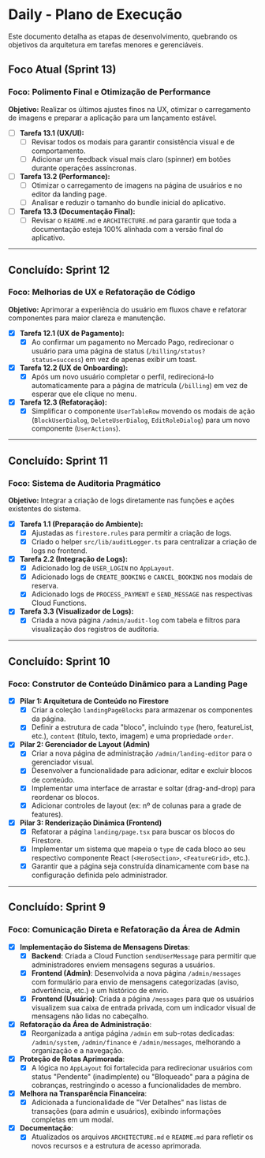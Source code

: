 # Daily - Plano de Execução

Este documento detalha as etapas de desenvolvimento, quebrando os objetivos da arquitetura em tarefas menores e gerenciáveis.

## Foco Atual (Sprint 13)

### Foco: Polimento Final e Otimização de Performance
**Objetivo:** Realizar os últimos ajustes finos na UX, otimizar o carregamento de imagens e preparar a aplicação para um lançamento estável.

- [ ] **Tarefa 13.1 (UX/UI):**
  - [ ] Revisar todos os modais para garantir consistência visual e de comportamento.
  - [ ] Adicionar um feedback visual mais claro (spinner) em botões durante operações assíncronas.
- [ ] **Tarefa 13.2 (Performance):**
  - [ ] Otimizar o carregamento de imagens na página de usuários e no editor da landing page.
  - [ ] Analisar e reduzir o tamanho do bundle inicial do aplicativo.
- [ ] **Tarefa 13.3 (Documentação Final):**
  - [ ] Revisar o `README.md` e `ARCHITECTURE.md` para garantir que toda a documentação esteja 100% alinhada com a versão final do aplicativo.

---

## Concluído: Sprint 12

### Foco: Melhorias de UX e Refatoração de Código
**Objetivo:** Aprimorar a experiência do usuário em fluxos chave e refatorar componentes para maior clareza e manutenção.

- [x] **Tarefa 12.1 (UX de Pagamento):**
  - [x] Ao confirmar um pagamento no Mercado Pago, redirecionar o usuário para uma página de status (`/billing/status?status=success`) em vez de apenas exibir um toast.
- [x] **Tarefa 12.2 (UX de Onboarding):**
  - [x] Após um novo usuário completar o perfil, redirecioná-lo automaticamente para a página de matrícula (`/billing`) em vez de esperar que ele clique no menu.
- [x] **Tarefa 12.3 (Refatoração):**
  - [x] Simplificar o componente `UserTableRow` movendo os modais de ação (`BlockUserDialog`, `DeleteUserDialog`, `EditRoleDialog`) para um novo componente (`UserActions`).

---

## Concluído: Sprint 11

### Foco: Sistema de Auditoria Pragmático
**Objetivo:** Integrar a criação de logs diretamente nas funções e ações existentes do sistema.

- [x] **Tarefa 1.1 (Preparação do Ambiente):**
  - [x] Ajustadas as `firestore.rules` para permitir a criação de logs.
  - [x] Criado o helper `src/lib/auditLogger.ts` para centralizar a criação de logs no frontend.
- [x] **Tarefa 2.2 (Integração de Logs):**
  - [x] Adicionado log de `USER_LOGIN` no `AppLayout`.
  - [x] Adicionado logs de `CREATE_BOOKING` e `CANCEL_BOOKING` nos modais de reserva.
  - [x] Adicionado logs de `PROCESS_PAYMENT` e `SEND_MESSAGE` nas respectivas Cloud Functions.
- [x] **Tarefa 3.3 (Visualizador de Logs):**
  - [x] Criada a nova página `/admin/audit-log` com tabela e filtros para visualização dos registros de auditoria.

---

## Concluído: Sprint 10

### Foco: Construtor de Conteúdo Dinâmico para a Landing Page

- [x] **Pilar 1: Arquitetura de Conteúdo no Firestore**
  - [x] Criar a coleção `landingPageBlocks` para armazenar os componentes da página.
  - [x] Definir a estrutura de cada "bloco", incluindo `type` (hero, featureList, etc.), `content` (título, texto, imagem) e uma propriedade `order`.

- [x] **Pilar 2: Gerenciador de Layout (Admin)**
  - [x] Criar a nova página de administração `/admin/landing-editor` para o gerenciador visual.
  - [x] Desenvolver a funcionalidade para adicionar, editar e excluir blocos de conteúdo.
  - [x] Implementar uma interface de arrastar e soltar (drag-and-drop) para reordenar os blocos.
  - [x] Adicionar controles de layout (ex: nº de colunas para a grade de features).

- [x] **Pilar 3: Renderização Dinâmica (Frontend)**
  - [x] Refatorar a página `landing/page.tsx` para buscar os blocos do Firestore.
  - [x] Implementar um sistema que mapeia o `type` de cada bloco ao seu respectivo componente React (`<HeroSection>`, `<FeatureGrid>`, etc.).
  - [x] Garantir que a página seja construída dinamicamente com base na configuração definida pelo administrador.

---

## Concluído: Sprint 9

### Foco: Comunicação Direta e Refatoração da Área de Admin

- [x] **Implementação do Sistema de Mensagens Diretas**:
  - [x] **Backend**: Criada a Cloud Function `sendUserMessage` para permitir que administradores enviem mensagens seguras a usuários.
  - [x] **Frontend (Admin)**: Desenvolvida a nova página `/admin/messages` com formulário para envio de mensagens categorizadas (aviso, advertência, etc.) e um histórico de envio.
  - [x] **Frontend (Usuário)**: Criada a página `/messages` para que os usuários visualizem sua caixa de entrada privada, com um indicador visual de mensagens não lidas no cabeçalho.
- [x] **Refatoração da Área de Administração**:
  - [x] Reorganizada a antiga página `/admin` em sub-rotas dedicadas: `/admin/system`, `/admin/finance` e `/admin/messages`, melhorando a organização e a navegação.
- [x] **Proteção de Rotas Aprimorada**:
  - [x] A lógica no `AppLayout` foi fortalecida para redirecionar usuários com status "Pendente" (inadimplente) ou "Bloqueado" para a página de cobranças, restringindo o acesso a funcionalidades de membro.
- [x] **Melhora na Transparência Financeira**:
  - [x] Adicionada a funcionalidade de "Ver Detalhes" nas listas de transações (para admin e usuários), exibindo informações completas em um modal.
- [x] **Documentação**:
  - [x] Atualizados os arquivos `ARCHITECTURE.md` e `README.md` para refletir os novos recursos e a estrutura de acesso aprimorada.
